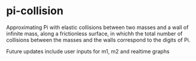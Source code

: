# pi-collision
Approximating Pi with elastic collisions between two masses and a wall of infinite mass, along a frictionless surface, in whichh the total number of collisions between the masses and the walls correspond to the digits of Pi.

Future updates include user inputs for m1, m2 and realtime graphs
